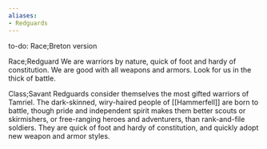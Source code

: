 ```yaml
---
aliases:
- Redguards
---
```


to-do: Race;Breton version

Race;Redguard
We are warriors by nature, quick of foot and hardy of constitution. We are good with all weapons and armors. Look for us in the thick of battle.

Class;Savant
Redguards consider themselves the most gifted warriors of Tamriel. The dark-skinned, wiry-haired people of [[Hammerfell]] are born to battle, though pride and independent spirit makes them better scouts or skirmishers, or free-ranging heroes and adventurers, than rank-and-file soldiers. They are quick of foot and hardy of constitution, and quickly adopt new weapon and armor styles.